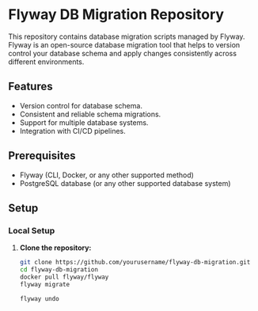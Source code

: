 # Flyway DB Migration Repository

This repository contains database migration scripts managed by Flyway. Flyway is an open-source database migration tool that helps to version control your database schema and apply changes consistently across different environments.

## Features

- Version control for database schema.
- Consistent and reliable schema migrations.
- Support for multiple database systems.
- Integration with CI/CD pipelines.

## Prerequisites

- Flyway (CLI, Docker, or any other supported method)
- PostgreSQL database (or any other supported database system)

## Setup

### Local Setup

1. **Clone the repository:**

   ```sh
   git clone https://github.com/yourusername/flyway-db-migration.git
   cd flyway-db-migration
   docker pull flyway/flyway
   flyway migrate
   
   flyway undo



